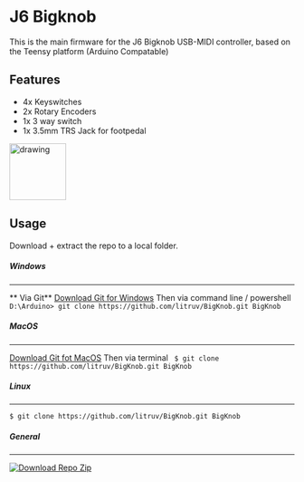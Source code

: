 # J6 Bigknob
This is the main firmware for the J6 Bigknob USB-MIDI controller, based on the Teensy platform (Arduino Compatable)

## Features
- 4x Keyswitches
- 2x Rotary Encoders
- 1x 3 way switch
- 1x 3.5mm TRS Jack for footpedal


<img src="https://cdn.discordapp.com/attachments/482884573135503370/482888428044943381/rgaOo9U1TDLpLdNC4_3uMpx7DCtixzYFruvnIrGRShJIKIc-jn5q7nXfX4isUhQsIJ9C4SKxvwztoHafofvVJ4Le0yZ-612s74Rd.png" alt="drawing" style="width:100px;"/>

## Usage

Download + extract the repo to a local folder.
##### Windows
------------
** Via Git**
	[Download Git for Windows](https://git-scm.com/download/win "Download Git for Windows")
	Then via command line / powershell
`	D:\Arduino> git clone https://github.com/litruv/BigKnob.git BigKnob`

##### MacOS
------------
[Download Git fot MacOS](https://git-scm.com/download/mac "Download Git fot MacOS")
	Then via terminal
` $ git clone https://github.com/litruv/BigKnob.git BigKnob`

##### Linux
------------
`$ git clone https://github.com/litruv/BigKnob.git BigKnob`

##### General
------------
[![Download Repo Zip](https://i.imgur.com/Ij76c4Q.png "Download Repo Zip")](https://i.imgur.com/Ij76c4Q.png "Download Repo Zip")


